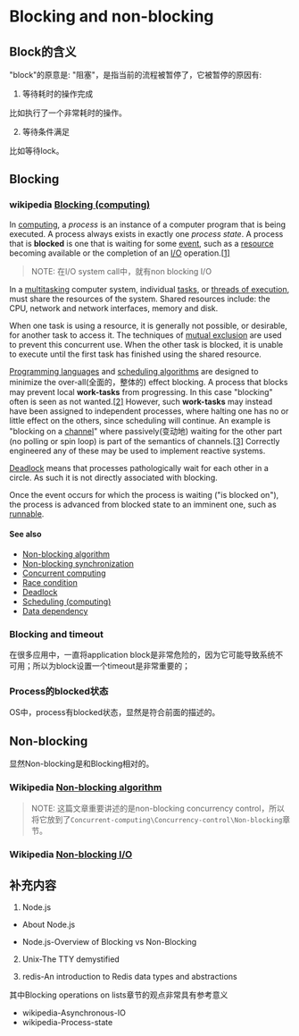 # Blocking and non-blocking



## Block的含义

"block"的原意是: "阻塞"，是指当前的流程被暂停了，它被暂停的原因有:

1) 等待耗时的操作完成

比如执行了一个非常耗时的操作。

2) 等待条件满足

比如等待lock。

## Blocking

### wikipedia [Blocking (computing)](https://en.wikipedia.org/wiki/Blocking_(computing))

In [computing](https://en.wikipedia.org/wiki/Computing), a *process* is an instance of a computer program that is being executed. A process always exists in exactly one *process state*. A process that is **blocked** is one that is waiting for some [event](https://en.wikipedia.org/wiki/Event_(computing)), such as a [resource](https://en.wikipedia.org/wiki/Resource_(computer_science)) becoming available or the completion of an [I/O](https://en.wikipedia.org/wiki/I/O) operation.[[1\]](https://en.wikipedia.org/wiki/Blocking_(computing)#cite_note-1)

> NOTE: 在I/O system call中，就有non blocking I/O

In a [multitasking](https://en.wikipedia.org/wiki/Computer_multitasking) computer system, individual [tasks](https://en.wikipedia.org/wiki/Task_(computing)), or [threads of execution](https://en.wikipedia.org/wiki/Thread_of_execution), must share the resources of the system. Shared resources include: the CPU, network and network interfaces, memory and disk.

When one task is using a resource, it is generally not possible, or desirable, for another task to access it. The techniques of [mutual exclusion](https://en.wikipedia.org/wiki/Mutual_exclusion) are used to prevent this concurrent use. When the other task is blocked, it is unable to execute until the first task has finished using the shared resource.

[Programming languages](https://en.wikipedia.org/wiki/Programming_language) and [scheduling algorithms](https://en.wikipedia.org/wiki/Scheduling_algorithm) are designed to minimize the over-all(全面的，整体的) effect blocking. A process that blocks may prevent local **work-tasks** from progressing. In this case "blocking" often is seen as not wanted.[[2\]](https://en.wikipedia.org/wiki/Blocking_(computing)#cite_note-2) However, such **work-tasks** may instead have been assigned to independent processes, where halting one has no or little effect on the others, since scheduling will continue. An example is "blocking on a [channel](https://en.wikipedia.org/wiki/Channel_(programming))" where passively(变动地) waiting for the other part (no polling or spin loop) is part of the semantics of channels.[[3\]](https://en.wikipedia.org/wiki/Blocking_(computing)#cite_note-3) Correctly engineered any of these may be used to implement reactive systems.

[Deadlock](https://en.wikipedia.org/wiki/Deadlock) means that processes pathologically wait for each other in a circle. As such it is not directly associated with blocking.

Once the event occurs for which the process is waiting ("is blocked on"), the process is advanced from blocked state to an imminent one, such as [runnable](https://en.wikipedia.org/wiki/Process_state#Ready).

#### See also

- [Non-blocking algorithm](https://en.wikipedia.org/wiki/Non-blocking_algorithm)
- [Non-blocking synchronization](https://en.wikipedia.org/wiki/Non-blocking_synchronization)
- [Concurrent computing](https://en.wikipedia.org/wiki/Concurrent_computing)
- [Race condition](https://en.wikipedia.org/wiki/Race_condition#Computing)
- [Deadlock](https://en.wikipedia.org/wiki/Deadlock)
- [Scheduling (computing)](https://en.wikipedia.org/wiki/Scheduling_(computing))
- [Data dependency](https://en.wikipedia.org/wiki/Data_dependency)



### Blocking and timeout

在很多应用中，一直将application block是非常危险的，因为它可能导致系统不可用；所以为block设置一个timeout是非常重要的；





### Process的blocked状态

OS中，process有blocked状态，显然是符合前面的描述的。



## Non-blocking

显然Non-blocking是和Blocking相对的。

### Wikipedia [Non-blocking algorithm](https://infogalactic.com/info/Non-blocking_algorithm)

> NOTE: 这篇文章重要讲述的是non-blocking concurrency control，所以将它放到了`Concurrent-computing\Concurrency-control\Non-blocking`章节。



### Wikipedia [Non-blocking I/O](https://infogalactic.com/info/Asynchronous_I/O)





## 补充内容

1) Node.js

- About Node.js

- Node.js-Overview of Blocking vs Non-Blocking

2) Unix-The TTY demystified

3) redis-An introduction to Redis data types and abstractions

其中Blocking operations on lists章节的观点非常具有参考意义

- wikipedia-Asynchronous-IO
- wikipedia-Process-state
